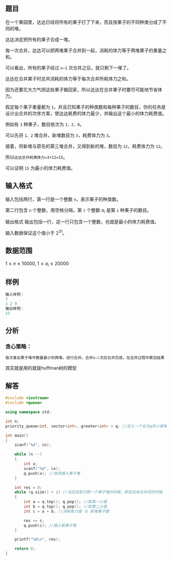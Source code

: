## 题目
在一个果园里，达达已经将所有的果子打了下来，而且按果子的不同种类分成了不同的堆。

达达决定把所有的果子合成一堆。

每一次合并，达达可以把两堆果子合并到一起，消耗的体力等于两堆果子的重量之和。

可以看出，所有的果子经过 `n−1` 次合并之后，就只剩下一堆了。

达达在合并果子时总共消耗的体力等于每次合并所耗体力之和。

因为还要花大力气把这些果子搬回家，所以达达在合并果子时要尽可能地节省体力。

假定每个果子重量都为 `1`，并且已知果子的种类数和每种果子的数目，你的任务是设计出合并的次序方案，使达达耗费的体力最少，并输出这个最小的体力耗费值。

例如有 `3` 种果子，数目依次为 `1，2，9`。

可以先将 `1、2` 堆合并，新堆数目为 `3`，耗费体力为 `3`。

接着，将新堆与原先的第三堆合并，又得到新的堆，数目为 `12`，耗费体力为 `12`。

所以`达达总共耗费体力=3+12=15`。

可以证明 `15` 为最小的体力耗费值。

## 输入格式
输入包括两行，第一行是一个整数 `n`，表示果子的种类数。

第二行包含 `n` 个整数，用空格分隔，第 `i` 个整数 $a_i$ 是第 `i` 种果子的数目。

输出格式
输出包括一行，这一行只包含一个整数，也就是最小的体力耗费值。

输入数据保证这个值小于 $2^{31}$。

## 数据范围
$1≤n≤10000$,
$1≤a_i≤20000$

## 样例
```c++
输入样例：
3 
1 2 9 
输出样例：
15
```

## 分析
### 贪心策略：
```c++
每次拿出果子堆中数量最少的两堆，进行合并。合并n−1次后合并完成，在合并过程中累加结果
```
其实就是用的就是huffman树的模型

## 解答
```c++
#include <iostream>
#include <queue>

using namespace std;

int n;
priority_queue<int, vector<int>, greater<int> > q; //定义一个名为q的小根堆

int main()
{
    scanf("%d", &n);

    while (n --)
    {
        int x;
        scanf("%d", &x);
        q.push(x); //依序插入果子堆
    }

    int res = 0;
    while (q.size() > 1) //当还没有只剩一个果子堆的时候，即还没有合并完的时候
    {
        int a = q.top(); q.pop(); //取第一小值
        int b = q.top(); q.pop(); //取第二小值
        int c = a + b; //消耗体力值 与 新堆果子数

        res += c;
        q.push(c); //插入新果子堆
    }

    printf("%d\n", res);

    return 0;
}
```